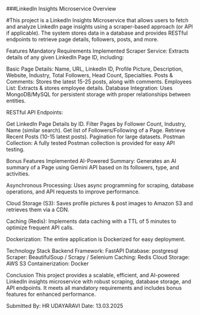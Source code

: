 ###﻿LinkedIn Insights Microservice Overview 

#This project is a LinkedIn Insights Microservice that allows users to fetch and analyze LinkedIn page insights using a scraper-based approach (or API if applicable). The system stores data in a database and provides RESTful endpoints to retrieve page details, followers, posts, and more.

Features Mandatory Requirements Implemented Scraper Service: 
Extracts details of any given LinkedIn Page ID, including:

Basic Page Details: Name, URL, LinkedIn ID, Profile Picture, Description, Website, Industry, Total Followers, Head Count, Specialties. Posts & Comments: Stores the latest 15-25 posts, along with comments. Employees List: Extracts & stores employee details. Database Integration: Uses MongoDB/MySQL for persistent storage with proper relationships between entities.

RESTful API Endpoints:

Get LinkedIn Page Details by ID. Filter Pages by Follower Count, Industry, Name (similar search). Get list of Followers/Following of a Page. Retrieve Recent Posts (10-15 latest posts). Pagination for large datasets. Postman Collection: A fully tested Postman collection is provided for easy API testing.

Bonus Features Implemented AI-Powered Summary: Generates an AI summary of a Page using Gemini API based on its followers, type, and activities.

Asynchronous Processing: Uses async programming for scraping, database operations, and API requests to improve performance.

Cloud Storage (S3): Saves profile pictures & post images to Amazon S3 and retrieves them via a CDN.

Caching (Redis): Implements data caching with a TTL of 5 minutes to optimize frequent API calls.

Dockerization: The entire application is Dockerized for easy deployment.

Technology Stack Backend Framework: FastAPI Database: postgresql Scraper: BeautifulSoup / Scrapy / Selenium Caching: Redis Cloud Storage: AWS S3 Containerization: Docker

Conclusion This project provides a scalable, efficient, and AI-powered LinkedIn insights microservice with robust scraping, database storage, and API endpoints. It meets all mandatory requirements and includes bonus features for enhanced performance.

Submitted By: HR UDAYARAVI 
Date: 13.03.2025
